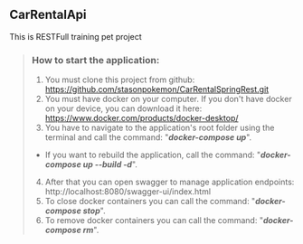 <h2>CarRentalApi</h2>
This is RESTFull training pet project

>### How to start the application:
> 1. You must clone this project from github: https://github.com/stasonpokemon/CarRentalSpringRest.git
> 2. You must have docker on your computer. If you don't have docker on your device, you can download it here: https://www.docker.com/products/docker-desktop/
> 3. You have to navigate to the application's root folder using the terminal and call the command: "**_docker-compose up_**".
> * If you want to rebuild the application, call the command: "**_docker-compose up --build -d_**".
> 4. After that you can open swagger to manage application endpoints: http://localhost:8080/swagger-ui/index.html
> 5. To close docker containers you can call the command: "**_docker-compose stop_**".
> 6. To remove docker containers you can call the command: "**_docker-compose rm_**".